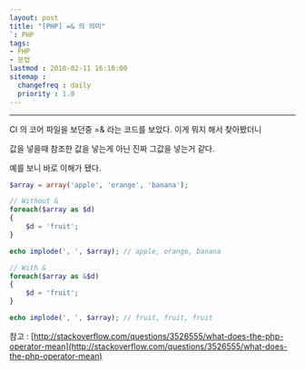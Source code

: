 ```yaml
---
layout: post
title: "[PHP] =& 의 의미"
`: PHP
tags:
- PHP
- 문법
lastmod : 2018-02-11 16:10:00
sitemap :
  changefreq : daily
  priority : 1.0
---
```


***

CI 의 코어 파일을 보던중 =& 라는 코드를 보았다. 이게 뭐지 해서 찾아봤더니

값을 넣을때 참조한 값을 넣는게 아닌 진짜 그값을 넣는거 같다.

<!--미리보기-->

예를 보니 바로 이해가 됐다.

```php
$array = array('apple', 'orange', 'banana');

// Without &
foreach($array as $d)
{
    $d = 'fruit';
}

echo implode(', ', $array); // apple, orange, banana

// With &
foreach($array as &$d)
{
    $d = 'fruit';
}

echo implode(', ', $array); // fruit, fruit, fruit
```



참고 : [http://stackoverflow.com/questions/3526555/what-does-the-php-operator-mean](http://stackoverflow.com/questions/3526555/what-does-the-php-operator-mean)